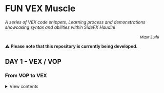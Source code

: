 # FUN VEX Muscle

*A series of VEX code snippets, Learning process and demonstrations showcasing syntax and abilities within SideFX Houdini*
<p align="right"><small>Mizar Zulfa</small></p>

⚠️ **Please note that this repository is currently being developed.**

## DAY 1 - VEX / VOP

### From VOP to VEX

<details>
<summary>View contents</summary>

* [`VEX_TO_VOP`](##VEX_TO_VOP)



### VEX_TO_VOP

DAY 1 - Recreate VOP to VEX (LOOP - Object Hovering)

```c
// Get values from user-defined channels
float frequency = chf('frequency');
float h = chf('Horizontal_shift');
float v = chf('Vertical_shift');
float a = chf('Amplitudo');

// Compute the initial value of the sine wave based on time and horizontal shift
float initial = 2 * $PI * frequency * @Time + h;

// Compute the value of the sine wave at the current time and add the vertical shift
float wave = a * sin(initial);
wave += v;

// Set the y coordinate of the point position to the value of the sine wave
@P.y = wave;
```

<details>
<summary>Example</summary>

<img src="/Additional_images/VEX_VOP_INIT.png" width="2000px;"/>

[File](https://github.com/mizarzulfa/Fun_VEX/blob/main/File/VOP_and_VEX_Initial.hip) VOP_VEX_Init_DAY1

</details>

<details>
<summary>The equations used in these setups</summary>

<img src="/Additional_images/INIT_Graphing Sine Functions.gif" width="2000px;"/>

</details>

<br>[⬆ Back to top](#VEX_TO_VOP)